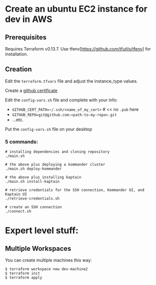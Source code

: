 # Create an ubuntu EC2 instance for dev in AWS 

## Prerequisites 
Requires Terraform v0.13.7. Use tfenv[https://github.com/tfutils/tfenv] for installation.

## Creation
Edit the `terraform.tfvars` file and adjust the instance_type values.

Create a [github certificate](https://docs.github.com/en/enterprise-server@3.2/authentication/connecting-to-github-with-ssh/generating-a-new-ssh-key-and-adding-it-to-the-ssh-agent)

Edit the `config-vars.sh` file and complete with your info:
- `GITHUB_CERT_PATH=~/.ssh/<name_of_my_cert>`  # << no `.pub` here
- `GITHUB_REPO=git@github.com:<path-to-my-repo>.git`
- ...etc.

Put the `config-vars.sh` file on your desktop

### 5 commands:
``` shell
# installing dependencies and cloning repository
./main.sh

# the above plus deploying a kommander cluster
./main.sh deploy-kommander

# the above plus installing kaptain
./main.sh install-kaptain

# retrieve credentials for the SSH connection, Kommander UI, and Kaptain UI
./retrieve-credentials.sh

# create an SSH connection
./connect.sh
```

# Expert level stuff:
## Multiple Workspaces
You can create multiple machines this way:

```
$ terraform workspace new dev-machine2
$ terraform init
$ terraform apply
```
